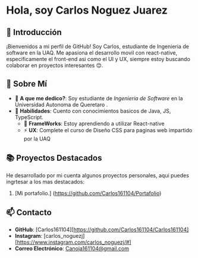 # Hola, soy Carlos Noguez Juarez

## 👋 Introducción

¡Bienvenidos a mi perfil de GitHub! Soy Carlos, estudiante de Ingenieria de software en la UAQ. Me apasiona el desarrollo movil con react-native, especificamente el front-end asi como el UI y UX, siempre estoy buscando colaborar en proyectos interesantes 😊.

## 🌟 Sobre Mí

- 🌱 **A que me dedico?**: Soy estudiante de *Ingenieria de Software* en la Universidad Autonoma de Queretaro .
- 🔭 **Habilidades**: Cuento con conocimientos basicos de Java, JS, TypeScript.
    - 🤔 **FrameWorks**: Estoy aprendiendo a utilizar React-native
    - ⚡ **UX**: Complete el curso de Diseño CSS para paginas web impartido por la UAQ

## 📚 Proyectos Destacados
He desarrollado por mi cuenta algunos proyectos personales, aqui puedes ingrtesar a los mas destacados: 
1. [Mi portafolio.] (https://github.com/Carlos161104/Portafolio)


## 📫 Contacto

- **GitHub**: [Carlos161104][https://github.com/Carlos161104/Carlos161104]
- **Instagram**: [carlos_noguezj] [https://www.instagram.com/carlos_noguezj/#]
- **Correo Electrónico**: Canoja161104@gmail.com



<!--
**Carlos161104/Carlos161104** is a ✨ _special_ ✨ repository because its `README.md` (this file) appears on your GitHub profile.

Here are some ideas to get you started:

- 🔭 I’m currently working on ...
- 🌱 I’m currently learning ...
- 👯 I’m looking to collaborate on ...
- 🤔 I’m looking for help with ...
- 💬 Ask me about ...
- 📫 How to reach me: ...
- 😄 Pronouns: ...
- ⚡ Fun fact: ...
-->
